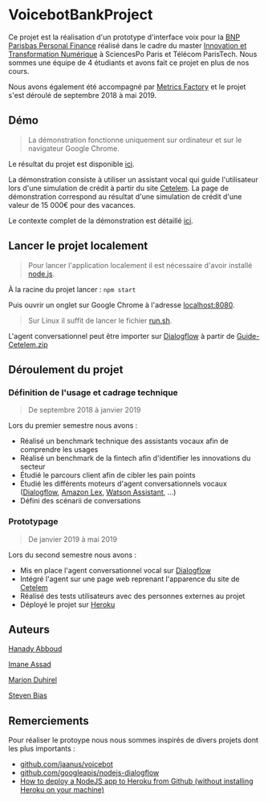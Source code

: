 # VoicebotBankProject

Ce projet est la réalisation d'un prototype d'interface voix pour la [BNP Parisbas Personal Finance](https://personal-finance.bnpparibas/fr/) réalisé dans le cadre du master [Innovation et Transformation Numérique](https://www.sciencespo.fr/ecole-management-innovation/fr/formations/innovation-transformation-numerique.html) à SciencesPo Paris et Télécom ParisTech.
Nous sommes une équipe de 4 étudiants et avons fait ce projet en plus de nos cours.

Nous avons également été accompagné par [Metrics Factory](http://www.themetricsfactory.com/) et le projet s'est déroulé de septembre 2018 à mai 2019.

## Démo

>La démonstration fonctionne uniquement sur ordinateur et sur le navigateur Google Chrome.

Le résultat du projet est disponible [ici](https://stormy-hollows-17040.herokuapp.com/).

La démonstration consiste à utiliser un assistant vocal qui guide l'utilisateur lors d'une simulation de crédit à partir du site [Cetelem](https://www.cetelem.fr/fr/accueil).
La page de démonstration correspond au résultat d'une simulation de crédit d'une valeur de 15 000€  pour des vacances.

Le contexte complet de la démonstration est détaillé [ici](https://docs.google.com/document/d/1t0GNiCycPUOkMlgAducT4uIE_KiCTIrA_gjZTrOMc7s/edit?usp=sharing).

## Lancer le projet localement

>Pour lancer l'application localement il est nécessaire d'avoir installé [node.js](https://nodejs.org/fr/).

À la racine du projet lancer :
`npm start`

Puis ouvrir un onglet sur Google Chrome à l'adresse [localhost:8080](http://localhost:8080).
>Sur Linux il suffit de lancer le fichier [run.sh](run.sh).

L'agent conversationnel peut être importer sur [Dialogflow](https://dialogflow.com/) à partir de [Guide-Cetelem.zip](Guide-Cetelem.zip)

## Déroulement du projet

### Définition de l'usage et cadrage technique

> De septembre 2018 à janvier 2019

Lors du premier semestre nous avons :
- Réalisé un benchmark technique des assistants vocaux afin de comprendre les usages
- Réalisé un benchmark de la fintech afin d'identifier les innovations du secteur
- Étudié le parcours client afin de cibler les pain points
- Étudié les différents moteurs d'agent conversationnels vocaux ([Dialogflow](https://dialogflow.com/), [Amazon Lex](https://aws.amazon.com/fr/lex/), [Watson Assistant](https://www.ibm.com/cloud/watson-assistant/), ...)
- Défini des scénarii de conversations

### Prototypage

> De janvier 2019 à mai 2019

Lors du second semestre nous avons :
- Mis en place l'agent conversationnel vocal sur [Dialogflow](https://dialogflow.com/)
- Intégré l'agent sur une page web reprenant l'apparence du site de [Cetelem](https://www.cetelem.fr/fr/credit/resultat-simulation)
- Réalisé des tests utilisateurs avec des personnes externes au projet
- Déployé le projet sur [Heroku](https://dashboard.heroku.com)

## Auteurs

[Hanady Abboud](https://www.linkedin.com/in/hanady-abboud)

[Imane Assad](https://www.linkedin.com/in/imane-assaad-30988a107/)

[Marion Duhirel](https://www.linkedin.com/in/marion-duhirel-272140a8)

[Steven Bias](https://www.linkedin.com/in/steven-bias/)

## Remerciements

Pour réaliser le protoype nous nous sommes inspirés de divers projets dont les plus importants :
- [github.com/jaanus/voicebot](https://github.com/jaanus/voicebot)
- [github.com/googleapis/nodejs-dialogflow](https://github.com/googleapis/nodejs-dialogflow)
- [How to deploy a NodeJS app to Heroku from Github (without installing Heroku on your machine)](https://www.freecodecamp.org/news/how-to-deploy-a-nodejs-app-to-heroku-from-github-without-installing-heroku-on-your-machine-433bec770efe/)
